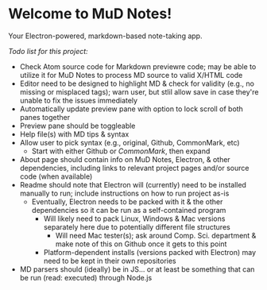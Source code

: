 # Welcome to MuD Notes!
Your Electron-powered, markdown-based note-taking app.

*Todo list for this project:*
- Check Atom source code for Markdown previewre code; may be able to utilize it for MuD Notes to process MD source to valid X/HTML code
- Editor need to be designed to highlight MD &amp; check for validity (e.g., no missing or misplaced tags); warn user, but stlil allow save in case they're unable to fix the issues immediately
- Automatically update preview pane with option to lock scroll of both
panes together
- Preview pane should be toggleable
- Help file(s) with MD tips &amp; syntax
- Allow user to pick syntax (e.g., original, Github, CommonMark, etc)
  - Start with either Github or *CommonMark*, then expand
- About page should contain info on MuD Notes, Electron, &amp; other dependencies, including links to relevant project pages and/or source code (when available)
- Readme should note that Electron will (currently) need to be installed manually to run; include instructions on how to run project as-is
  - Eventually, Electron needs to be packed with it &amp; the other dependencies so it can be run as a self-contained program
    - Will likely need to pack Linux, Windows &amp; Mac versions separately here due to potentially different file structures
      - Will need Mac tester(s); ask around Comp. Sci. department &amp; make note of this on Github once it gets to this point
    - Platform-dependent installs (versions packed with Electron) may need to be kept in their own repositories
- MD parsers should (ideally) be in JS... or at least be something that can be run (read: executed) through Node.js
